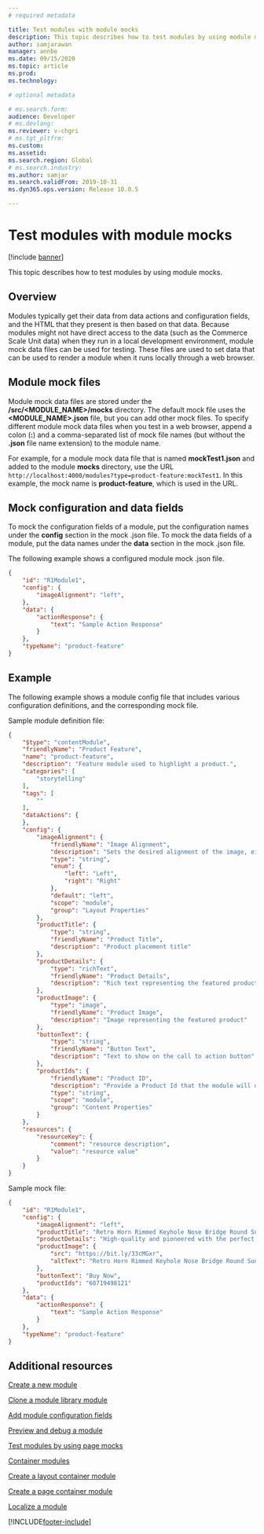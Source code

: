 ```yaml
---
# required metadata

title: Test modules with module mocks
description: This topic describes how to test modules by using module mocks. 
author: samjarawan
manager: annbe
ms.date: 09/15/2020
ms.topic: article
ms.prod: 
ms.technology: 

# optional metadata

# ms.search.form: 
audience: Developer
# ms.devlang: 
ms.reviewer: v-chgri
# ms.tgt_pltfrm: 
ms.custom: 
ms.assetid: 
ms.search.region: Global
# ms.search.industry: 
ms.author: samjar
ms.search.validFrom: 2019-10-31
ms.dyn365.ops.version: Release 10.0.5

---
```

# Test modules with module mocks

[!include [banner](../includes/banner.md)]

This topic describes how to test modules by using module mocks.

## Overview

Modules typically get their data from data actions and configuration fields, and the HTML that they present is then based on that data. Because modules might not have direct access to the data (such as the Commerce Scale Unit data) when they run in a local development environment, module mock data files can be used for testing. These files are used to set data that can be used to render a module when it runs locally through a web browser. 

## Module mock files

Module mock data files are stored under the **/src/&lt;MODULE\_NAME&gt;/mocks** directory. The default mock file uses the **&lt;MODULE\_NAME&gt;.json** file, but you can add other mock files. To specify different module mock data files when you test in a web browser, append a colon (**:**) and a comma-separated list of mock file names (but without the **.json** file name extension) to the module name.

For example, for a module mock data file that is named **mockTest1.json** and added to the module **mocks** directory, use the URL `http://localhost:4000/modules?type=product-feature:mockTest1`. In this example, the mock name is **product-feature**, which is used in the URL.

## Mock configuration and data fields

To mock the configuration fields of a module, put the configuration names under the **config** section in the mock .json file. To mock the data fields of a module, put the data names under the **data** section in the mock .json file.  

The following example shows a configured module mock .json file.

```json
{
    "id": "R1Module1",
    "config": {
        "imageAlignment": "left",
    },
    "data": {
        "actionResponse": {
            "text": "Sample Action Response"
        }
    },
    "typeName": "product-feature"
} 
```

## Example

The following example shows a module config file that includes various configuration definitions, and the corresponding mock file.

Sample module definition file:

```json
{
    "$type": "contentModule",
    "friendlyName": "Product Feature",
    "name": "product-feature",
    "description": "Feature module used to highlight a product.",
    "categories": [
        "storytelling"
    ],
    "tags": [
        ""
    ],
    "dataActions": {
    },
    "config": {
        "imageAlignment": {
            "friendlyName": "Image Alignment",
            "description": "Sets the desired alignment of the image, either left or right on the text.",
            "type": "string",
            "enum": {
                "left": "Left",
                "right": "Right"
            },
            "default": "left",
            "scope": "module",
            "group": "Layout Properties"
        },
        "productTitle": {
            "type": "string",
            "friendlyName": "Product Title",
            "description": "Product placement title"
        },
        "productDetails": {
            "type": "richText",
            "friendlyName": "Product Details",
            "description": "Rich text representing the featured product details"
        },
        "productImage": {
            "type": "image",
            "friendlyName": "Product Image",
            "description": "Image representing the featured product"
        },
        "buttonText": {
            "type": "string",
            "friendlyName": "Button Text",
            "description": "Text to show on the call to action button"
        },
        "productIds": {
            "friendlyName": "Product ID",
            "description": "Provide a Product Id that the module will display",
            "type": "string",
            "scope": "module",
            "group": "Content Properties"
        }
    },
    "resources": {
        "resourceKey": {
            "comment": "resource description",
            "value": "resource value"
        }
    }
}
```

Sample mock file:

```json
{
    "id": "R1Module1",
    "config": {
        "imageAlignment": "left",
        "productTitle": "Retro Horn Rimmed Keyhole Nose Bridge Round Sunglasses",
        "productDetails": "High-quality and pioneered with the perfect blend of timeless classic and modern technology with hint of old school glamor.",
        "productImage": {
            "src": "https://bit.ly/33cMGxr",
            "altText": "Retro Horn Rimmed Keyhole Nose Bridge Round Sunglasses"
        },
        "buttonText": "Buy Now",
        "productIds": "68719498121"
    },
    "data": {
        "actionResponse": {
            "text": "Sample Action Response"
        }
    },
    "typeName": "product-feature"
} 
```

## Additional resources

[Create a new module](create-new-module.md)

[Clone a module library module](clone-starter-module.md)

[Add module configuration fields](add-module-config-fields.md)

[Preview and debug a module](test-module.md)

[Test modules by using page mocks](test-page-mock.md)

[Container modules](container-modules.md)

[Create a layout container module](create-layout-container.md)

[Create a page container module](create-page-containers.md)

[Localize a module](localize-module.md)


[!INCLUDE[footer-include](../../includes/footer-banner.md)]